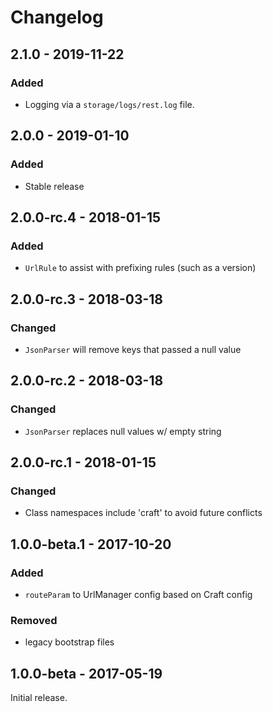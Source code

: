 Changelog
=========

## 2.1.0 - 2019-11-22
### Added
- Logging via a `storage/logs/rest.log` file.

## 2.0.0 - 2019-01-10
### Added
- Stable release

## 2.0.0-rc.4 - 2018-01-15
### Added
- `UrlRule` to assist with prefixing rules (such as a version)

## 2.0.0-rc.3 - 2018-03-18
### Changed
- `JsonParser` will remove keys that passed a null value

## 2.0.0-rc.2 - 2018-03-18
### Changed
- `JsonParser` replaces null values w/ empty string

## 2.0.0-rc.1 - 2018-01-15
### Changed
- Class namespaces include 'craft' to avoid future conflicts

## 1.0.0-beta.1 - 2017-10-20
### Added
- `routeParam` to UrlManager config based on Craft config

### Removed
- legacy bootstrap files

## 1.0.0-beta - 2017-05-19
Initial release.
